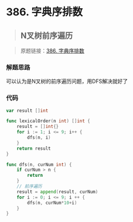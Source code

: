 # 386. 字典序排数
> ## N叉树前序遍历

> 原题链接：[386. 字典序排数](https://leetcode-cn.com/problems/lexicographical-numbers/)

### 解题思路
可以认为是N叉树的前序遍历问题，用DFS解决就好了
### 代码
```go
var result []int

func lexicalOrder(n int) []int {
	result = []int{}
	for i := 1; i <= 9; i++ {
		dfs(n, i)
	}
	return result
}

func dfs(n, curNum int) {
	if curNum > n {
		return
	}
	// 前序遍历
	result = append(result, curNum)
	for i := 0; i <= 9; i ++ {
		dfs(n, curNum*10+i)
	}
}
```
